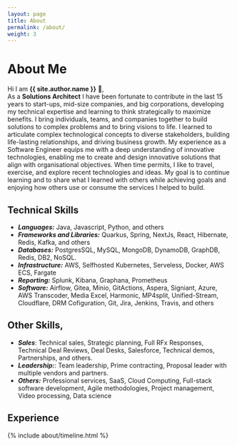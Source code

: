 ```yaml
---
layout: page
title: About
permalink: /about/
weight: 3
---
```


# **About Me**

Hi I am **{{ site.author.name }}** :wave:,<br>
As a **Solutions Architect** I have been fortunate to contribute in the last 15 years to start-ups, mid-size companies, and big corporations, developing my technical expertise and learning to think strategically to maximize benefits. I bring individuals, teams, and companies together to build solutions to complex problems and to bring visions to life. I learned to articulate complex technological concepts to diverse stakeholders, building life-lasting relationships, and driving business growth. My experience as a Software Engineer equips me with a deep understanding of innovative technologies, enabling me to create and design innovative solutions that align with organisational objectives. When time permits, I like to travel, exercise, and explore recent technologies and ideas. My goal is to continue learning and to share what I learned with others while achieving goals and enjoying how others use or consume the services I helped to build.

## Technical Skills
- ***Languages:*** Java, Javascript, Python, and others
- ***Frameworks and Libraries:*** Quarkus, Spring, NextJs, React, Hibernate, Redis, Kafka, and others
- ***Databases:*** PostgresSQL, MySQL, MongoDB, DynamoDB, GraphDB, Redis, DB2, NoSQL.
- ***Infrastructure:*** AWS, Selfhosted Kubernetes, Serveless, Docker, AWS ECS, Fargate
- ***Reporting:*** Splunk, Kibana, Graphana, Prometheus
- ***Software:*** Airflow, Gitea, Minio, GitActions, Aspera, Signiant, Azure, AWS Transcoder, Media Excel, Harmonic, MP4split, Unified-Stream, Cloudflare, DRM Cofiguration, Git, Jira, Jenkins, Travis, and
others

## Other Skills, 
- ***Sales***: Technical sales, Strategic planning, Full RFx Responses, Technical Deal Reviews, Deal Desks, Salesforce, Technical demos, Partnerships, and others.
- ***Leadership:***: Team leadership, Prime contracting, Proposal leader with multiple vendors and partners. 
- ***Others:*** Professional services, SaaS, Cloud Computing, Full-stack software development, Agile methodologies, Project management, Video processing, Data science

## Experience
<div class="row">
{% include about/timeline.html %}
</div>